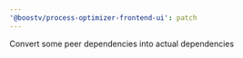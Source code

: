 ```yaml
---
'@boostv/process-optimizer-frontend-ui': patch
---
```


Convert some peer dependencies into actual dependencies
